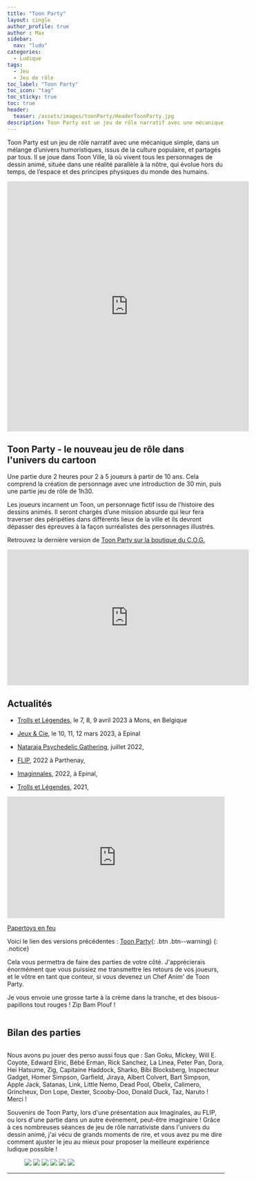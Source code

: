 ```yaml
---
title: "Toon Party"
layout: single
author_profile: true
author : Max
sidebar:
  nav: "ludo"
categories:
  - Ludique
tags:
  - Jeu
  - Jeu de rôle
toc_label: "Toon Party"
toc_icon: "tag"
toc_sticky: true
toc: true
header:
  teaser: /assets/images/toonParty/HeaderToonParty.jpg
description: Toon Party est un jeu de rôle narratif avec une mécanique simple, dans un mélange d’univers humoristiques, issus de la culture populaire, et partagés par tous. Il se joue dans une ville imaginaire, située dans une réalité parallèle à la nôtre, qui évolue hors du temps, de l’espace et des principes physiques du monde des humains.
---
```


Toon Party est un jeu de rôle narratif avec une mécanique simple, dans un mélange d’univers humoristiques, issus de la culture populaire, et partagés par tous. Il se joue dans Toon Ville, là où vivent tous les personnages de dessin animé, située dans une réalité parallèle à la nôtre, qui évolue hors du temps, de l’espace et des principes physiques du monde des humains.

<iframe src="https://www.instagram.com/toonpartyjdr/embed" width="560" height="580" frameborder="0"> </iframe>

## Toon Party - le nouveau jeu de rôle dans l'univers du cartoon

Une partie dure 2 heures pour 2 à 5 joueurs à partir de 10 ans. Cela comprend la création de personnage avec une introduction de 30 min, puis une partie jeu de rôle de 1h30.

Les joueurs incarnent un Toon, un personnage fictif issu de l’histoire des dessins animés. Il seront chargés d’une mission absurde qui leur fera traverser des péripéties dans différents lieux de la ville et ils devront dépasser des épreuves à la façon surréalistes des personnages illustrés.

Retrouvez la dernière version de [Toon Party sur la boutique du C.O.G.](https://boutique.lecog.fr/categorie-produit/jdr/toonparty/)

<iframe width="560" height="315" src="https://www.youtube.com/embed/Mwzn0skeRok" title="YouTube video player" frameborder="0" allow="accelerometer; autoplay; clipboard-write; encrypted-media; gyroscope; picture-in-picture; web-share" allowfullscreen></iframe>



## Actualités

* [Trolls et Légendes](https://trollsetlegendes.be/), le 7, 8, 9 avril 2023 à Mons, en Belgique

* [Jeux & Cie](https://www.facebook.com/Jeux.et.Cie.Epinal/), le 10, 11, 12 mars 2023, à Epinal

* [Nataraja Psychedelic Gathering](https://www.nataraja-psychedelic-gathering.com/), juillet 2022,

* [FLIP](https://www.youtube.com/watch?v=esZWt0Zu98w), 2022 à Parthenay,

* [Imaginnales](https://www.imaginales.fr/), 2022, à Epinal,

* [Trolls et Légendes](https://trollsetlegendes.be/), 2021,



<div style="width:100%;height:0;padding-bottom:56%;position:relative;"><iframe src="https://giphy.com/embed/fexzZXL8hu6cAPsFRM" width="100%" height="100%" style="position:absolute" frameBorder="0" class="giphy-embed" allowFullScreen></iframe></div><p><a href="https://giphy.com/gifs/fexzZXL8hu6cAPsFRM">Papertoys en feu</a></p>

Voici le lien des versions précédentes : [Toon Party](https://linktr.ee/toonparty){: .btn .btn--warning}
{: .notice} 

Cela vous permettra de faire des parties de votre côté. J'apprécierais énormément que vous puissiez me transmettre les retours de vos joueurs, et le vôtre en tant que conteur, si vous devenez un Chef Anim' de Toon Party.

Je vous envoie une grosse tarte à la crème dans la tranche, et des bisous-papillons tout rouges !
Zip Bam Plouf !

<img src="/assets/images/toonParty/fullToon.jpg" alt="">

## Bilan des parties

<img src="/assets/images/toonParty/toon7.jpg" alt="">

 Nous avons pu jouer des perso aussi fous que : San Goku, Mickey, Will E. Coyote, Edward Elric, Bébé Erman, Rick Sanchez, La Linea, Peter Pan, Dora, Hei Hatsume, Zig, Capitaine Haddock, Sharko, Bibi Blocksberg, Inspecteur Gadget, Homer Simpson, Garfield, Jiraya, Albert Colvert, Bart Simpson, Apple Jack, Satanas, Link, Little Nemo, Dead Pool, Obelix, Calimero, Grincheux, Don Lope, Dexter, Scooby-Doo, Donald Duck, Taz, Naruto ! Merci !

Souvenirs de Toon Party, lors d'une présentation aux Imaginales, au FLIP, ou lors d'une partie dans un autre événement, peut-être imaginaire ! Grâce à ces nombreuses séances de jeu de rôle narrativiste dans l'univers du dessin animé, j'ai vécu de grands moments de rire, et vous avez pu me dire comment ajuster le jeu au mieux pour proposer la meilleure expérience ludique possible !

<figure class="half">

  <a href="https://linktr.ee/toonparty">
  <img src="/assets/images/toonParty/ToonMonsAkaD.jpg"></a>

  <a href="https://linktr.ee/toonparty">
  <img src="/assets/images/toonParty/toon8.png"></a>
 
  <a href="https://linktr.ee/toonparty">
  <img src="/assets/images/toonParty/toon5.jpg"></a>
 
  <a href="https://linktr.ee/toonparty">
  <img src="/assets/images/toonParty/toon2.jpeg"></a>

  <a href="https://linktr.ee/toonparty">
  <img src="/assets/images/toonParty/toon6.jpg"></a>

  <a href="https://linktr.ee/toonparty">
  <img src="/assets/images/toonParty/toon3.jpg"></a>

</figure>

---
